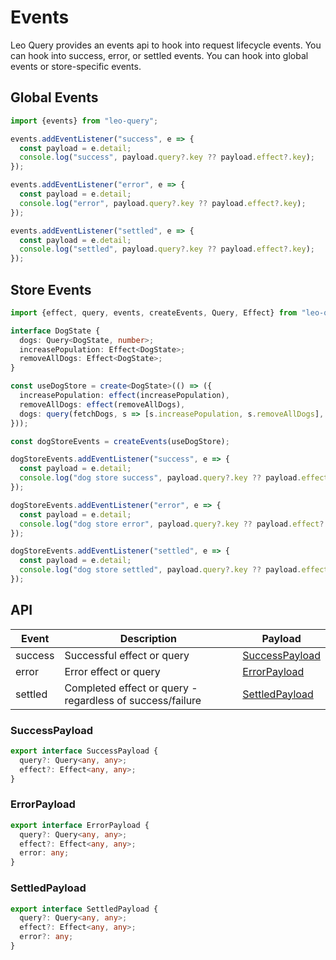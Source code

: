 # Events

Leo Query provides an events api to hook into request lifecycle events. You can hook into success, error, or settled events. You can hook into global events or store-specific events.


## Global Events

```typescript
import {events} from "leo-query";

events.addEventListener("success", e => {
  const payload = e.detail;
  console.log("success", payload.query?.key ?? payload.effect?.key);
});

events.addEventListener("error", e => {
  const payload = e.detail;
  console.log("error", payload.query?.key ?? payload.effect?.key);
});

events.addEventListener("settled", e => {
  const payload = e.detail;
  console.log("settled", payload.query?.key ?? payload.effect?.key);
});
```


## Store Events
```typescript {15-30}
import {effect, query, events, createEvents, Query, Effect} from "leo-query";

interface DogState {
  dogs: Query<DogState, number>;
  increasePopulation: Effect<DogState>;
  removeAllDogs: Effect<DogState>;
}

const useDogStore = create<DogState>(() => ({
  increasePopulation: effect(increasePopulation),
  removeAllDogs: effect(removeAllDogs),
  dogs: query(fetchDogs, s => [s.increasePopulation, s.removeAllDogs], {lazy: false}),
}));

const dogStoreEvents = createEvents(useDogStore);

dogStoreEvents.addEventListener("success", e => {
  const payload = e.detail;
  console.log("dog store success", payload.query?.key ?? payload.effect?.key);
});

dogStoreEvents.addEventListener("error", e => {
  const payload = e.detail;
  console.log("dog store error", payload.query?.key ?? payload.effect?.key);
});

dogStoreEvents.addEventListener("settled", e => {
  const payload = e.detail;
  console.log("dog store settled", payload.query?.key ?? payload.effect?.key);
});
```


## API
|Event|Description|Payload|
|----|----|----|
|success|Successful effect or query|[SuccessPayload](#successpayload)|
|error|Error effect or query|[ErrorPayload](#errorpayload)|
|settled|Completed effect or query - regardless of success/failure|[SettledPayload](#settledpayload)|


### SuccessPayload
```typescript
export interface SuccessPayload {
  query?: Query<any, any>;
  effect?: Effect<any, any>;
}
```

### ErrorPayload
```typescript
export interface ErrorPayload {
  query?: Query<any, any>;
  effect?: Effect<any, any>;
  error: any;
}
```

### SettledPayload
```typescript
export interface SettledPayload {
  query?: Query<any, any>;
  effect?: Effect<any, any>;
  error?: any;
}
```
